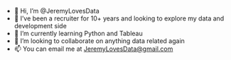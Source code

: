 - 👋 Hi, I’m @JeremyLovesData
- 👀 I’ve been a recruiter for 10+ years and looking to explore my data and development side
- 🌱 I’m currently learning Python and Tableau
- 💞️ I’m looking to collaborate on anything data related again
- 📫 You can email me at JeremyLovesData@gmail.com

<!---
JeremyLovesData/JeremyLovesData is a ✨ special ✨ repository because its `README.md` (this file) appears on your GitHub profile.
You can click the Preview link to take a look at your changes.
--->
